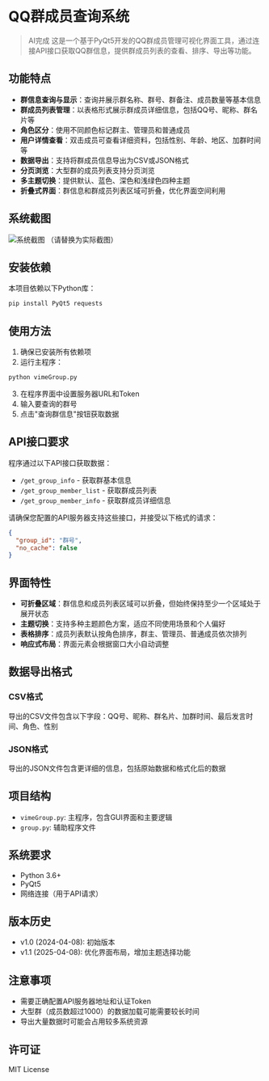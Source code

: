 # QQ群成员查询系统
> AI完成
这是一个基于PyQt5开发的QQ群成员管理可视化界面工具，通过连接API接口获取QQ群信息，提供群成员列表的查看、排序、导出等功能。

## 功能特点

- **群信息查询与显示**：查询并展示群名称、群号、群备注、成员数量等基本信息
- **群成员列表管理**：以表格形式展示群成员详细信息，包括QQ号、昵称、群名片等
- **角色区分**：使用不同颜色标记群主、管理员和普通成员
- **用户详情查看**：双击成员可查看详细资料，包括性别、年龄、地区、加群时间等
- **数据导出**：支持将群成员信息导出为CSV或JSON格式
- **分页浏览**：大型群的成员列表支持分页浏览
- **多主题切换**：提供默认、蓝色、深色和浅绿色四种主题
- **折叠式界面**：群信息和群成员列表区域可折叠，优化界面空间利用

## 系统截图

![系统截图](https://example.com/screenshots/screenshot.png)
（请替换为实际截图）

## 安装依赖

本项目依赖以下Python库：

```bash
pip install PyQt5 requests
```

## 使用方法

1. 确保已安装所有依赖项
2. 运行主程序：

```bash
python vimeGroup.py
```

3. 在程序界面中设置服务器URL和Token
4. 输入要查询的群号
5. 点击"查询群信息"按钮获取数据

## API接口要求

程序通过以下API接口获取数据：

- `/get_group_info` - 获取群基本信息
- `/get_group_member_list` - 获取群成员列表
- `/get_group_member_info` - 获取群成员详细信息

请确保您配置的API服务器支持这些接口，并接受以下格式的请求：

```json
{
  "group_id": "群号",
  "no_cache": false
}
```

## 界面特性

- **可折叠区域**：群信息和成员列表区域可以折叠，但始终保持至少一个区域处于展开状态
- **主题切换**：支持多种主题颜色方案，适应不同使用场景和个人偏好
- **表格排序**：成员列表默认按角色排序，群主、管理员、普通成员依次排列
- **响应式布局**：界面元素会根据窗口大小自动调整

## 数据导出格式

### CSV格式
导出的CSV文件包含以下字段：QQ号、昵称、群名片、加群时间、最后发言时间、角色、性别

### JSON格式
导出的JSON文件包含更详细的信息，包括原始数据和格式化后的数据

## 项目结构

- `vimeGroup.py`: 主程序，包含GUI界面和主要逻辑
- `group.py`: 辅助程序文件

## 系统要求

- Python 3.6+
- PyQt5
- 网络连接（用于API请求）

## 版本历史

- v1.0 (2024-04-08): 初始版本
- v1.1 (2025-04-08): 优化界面布局，增加主题选择功能

## 注意事项

- 需要正确配置API服务器地址和认证Token
- 大型群（成员数超过1000）的数据加载可能需要较长时间
- 导出大量数据时可能会占用较多系统资源

## 许可证

MIT License